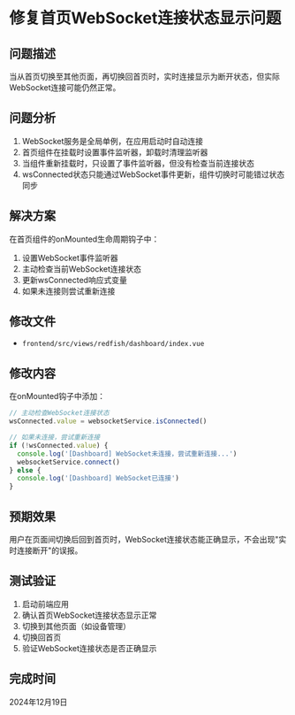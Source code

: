 # 修复首页WebSocket连接状态显示问题

## 问题描述
当从首页切换至其他页面，再切换回首页时，实时连接显示为断开状态，但实际WebSocket连接可能仍然正常。

## 问题分析
1. WebSocket服务是全局单例，在应用启动时自动连接
2. 首页组件在挂载时设置事件监听器，卸载时清理监听器
3. 当组件重新挂载时，只设置了事件监听器，但没有检查当前连接状态
4. wsConnected状态只能通过WebSocket事件更新，组件切换时可能错过状态同步

## 解决方案
在首页组件的onMounted生命周期钩子中：
1. 设置WebSocket事件监听器
2. 主动检查当前WebSocket连接状态
3. 更新wsConnected响应式变量
4. 如果未连接则尝试重新连接

## 修改文件
- `frontend/src/views/redfish/dashboard/index.vue`

## 修改内容
在onMounted钩子中添加：
```javascript
// 主动检查WebSocket连接状态
wsConnected.value = websocketService.isConnected()

// 如果未连接，尝试重新连接
if (!wsConnected.value) {
  console.log('[Dashboard] WebSocket未连接，尝试重新连接...')
  websocketService.connect()
} else {
  console.log('[Dashboard] WebSocket已连接')
}
```

## 预期效果
用户在页面间切换后回到首页时，WebSocket连接状态能正确显示，不会出现"实时连接断开"的误报。

## 测试验证
1. 启动前端应用
2. 确认首页WebSocket连接状态显示正常
3. 切换到其他页面（如设备管理）
4. 切换回首页
5. 验证WebSocket连接状态是否正确显示

## 完成时间
2024年12月19日 